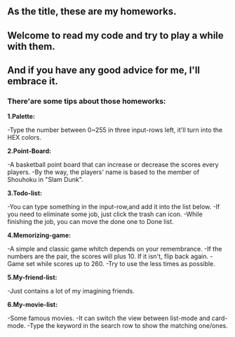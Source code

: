 ## As the title, these are my homeworks.
## Welcome to read my code and try to play a while with them.
## And if you have any good advice for me, I'll embrace it.


### There'are some tips about those homeworks:

**1.Palette:**

-Type the number between 0~255 in three input-rows left, it'll turn into the HEX colors.

**2.Point-Board:**

-A basketball point board that can increase or decrease the scores every players.
-By the way, the players' name is based to the member of Shouhoku in "Slam Dunk".

**3.Todo-list:**

-You can type something in the input-row,and add it into the list below.
-If you need to eliminate some job, just click the trash can icon.
-While finishing the job, you can move the done one to Done list.

**4.Memorizing-game:**

-A simple and classic game whitch depends on your remembrance.
-If the numbers are the pair, the scores will plus 10. If it isn't, flip back again.
-Game set while scores up to 260.
-Try to use the less times as possible.

**5.My-friend-list:**

-Just contains a lot of my imagining friends.

**6.My-movie-list:**

-Some famous movies.
-It can switch the view between list-mode and card-mode.
-Type the keyword in the search row to show the matching one/ones.
